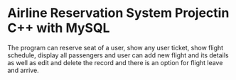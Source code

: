 # Airline Reservation System Projectin C++ with MySQL
The program can reserve seat of a user, show any user ticket, show flight schedule, display all passengers and user can add new flight and its details as well as edit and delete the record and there is an option for flight leave and arrive.
